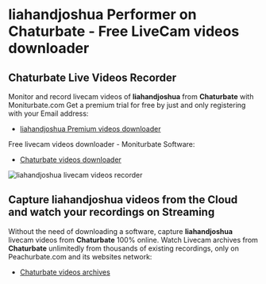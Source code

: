 # liahandjoshua Performer on Chaturbate - Free LiveCam videos downloader

## Chaturbate Live Videos Recorder

Monitor and record livecam videos of **liahandjoshua** from **Chaturbate** with Moniturbate.com
Get a premium trial for free by just and only registering with your Email address:
* [liahandjoshua Premium videos downloader](https://moniturbate.com/request-demo-licence-key.html)

Free livecam videos downloader - Moniturbate Software:
* [Chaturbate videos downloader](https://moniturbate.com/moniturbate-download-software.html)

![liahandjoshua livecam videos recorder](https://peachurnet.com/templates/moniturbate-software.png)


## Capture liahandjoshua videos from the Cloud and watch your recordings on Streaming

Without the need of downloading a software, capture **liahandjoshua** livecam videos from **Chaturbate** 100% online.
Watch Livecam archives from **Chaturbate** unlimitedly from thousands of existing recordings, only on Peachurbate.com and its websites network:
* [Chaturbate videos archives](https://peachurnet.com/)